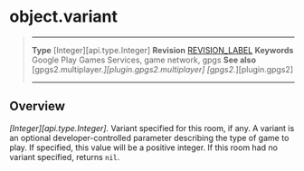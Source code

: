 # object.variant

> --------------------- ------------------------------------------------------------------------------------------
> __Type__              [Integer][api.type.Integer]
> __Revision__          [REVISION_LABEL](REVISION_URL)
> __Keywords__          Google Play Games Services, game network, gpgs
> __See also__          [gpgs2.multiplayer.*][plugin.gpgs2.multiplayer]
>                       [gpgs2.*][plugin.gpgs2]
> --------------------- ------------------------------------------------------------------------------------------

## Overview

_[Integer][api.type.Integer]._ Variant specified for this room, if any. A variant is an optional developer-controlled parameter describing the type of game to play. If specified, this value will be a positive integer. If this room had no variant specified, returns `nil`.